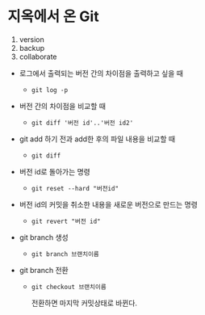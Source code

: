 # 지옥에서 온 Git

1. version
2. backup
3. collaborate

* 로그에서 출력되는 버전 간의 차이점을 출력하고 싶을 때

  * ``` 
    git log -p

* 버전 간의 차이점을 비교할 때 

  * ``` 
    git diff '버전 id'..'버전 id2'
    ```

* git add 하기 전과 add한 후의 파일 내용을 비교할 때

  * ```
    git diff
    ```

* 버전 id로 돌아가는 명령

  * ```
    git reset --hard "버전id"
    ```

* 버전 id의 커밋을 취소한 내용을 새로운 버전으로 만드는 명령

  * ```
    git revert "버전 id"
    ```

* git branch 생성

  * ``` 
    git branch 브랜치이름
    ```

* git branch 전환

  * ```
    git checkout 브랜치이름
    ```

    전환하면 마지막 커밋상태로 바뀐다.





 
